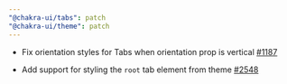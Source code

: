 ```yaml
---
"@chakra-ui/tabs": patch
"@chakra-ui/theme": patch
---
```


- Fix orientation styles for Tabs when orientation prop is vertical
  [#1187](https://github.com/chakra-ui/chakra-ui/issues/1187)

- Add support for styling the `root` tab element from theme
  [#2548](https://github.com/chakra-ui/chakra-ui/issues/2548)
